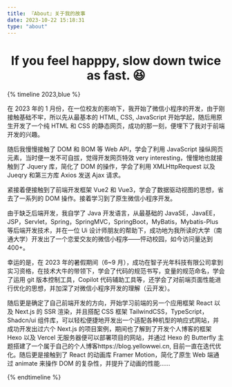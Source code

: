 ```yaml
---
title: 『About』关于我的故事
date: 2023-10-22 15:18:31
type: "about"
---
```


<h1 style="text-align: center;">If you feel happpy, slow down twice as fast. 😆</h1>

{% timeline 2023,blue %}

<!-- timeline 01-10 -->

在 2023 年的 1 月份，在一位校友的影响下，我开始了微信小程序的开发，由于刚接触基础不牢，所以先从最基本的 HTML, CSS, JavaScript 开始学起，随后用原生开发了一个纯 HTML 和 CSS 的静态网页，成功的那一刻，便埋下了我对于前端开发的兴趣。

<!-- endtimeline -->
<!-- timeline 02-05 -->

随后我慢慢接触了 DOM 和 BOM 等 Web API，学会了利用 JavaScript 操纵网页元素，当时便一发不可自拔，觉得开发网页特效 very interesting，慢慢地也就接触到了 Jquery 库，简化了 DOM 的操作，学会了利用 XMLHttpRequest 以及 Jueqry 和第三方库 Axios 发送 Ajax 请求。

<!-- endtimeline -->
<!-- timeline 04-05 -->

紧接着便接触到了前端开发框架 Vue2 和 Vue3，学会了数据驱动视图的思想，省去了一系列的 DOM 操作。接着学习到了原生微信小程序开发。

<!-- endtimeline -->

<!-- timeline 05-15 -->

由于缺乏后端开发，我自学了 Java 开发语言，从最基础的 JavaSE，JavaEE，JSP，Servlet，Spring，SpringMVC，SpringBoot，MyBatis，Mybatis-Plus 等后端开发技术，并在一位 Ui 设计师朋友的帮助下，成功地为我所读的大学（南通大学）开发出了一个恋爱交友的微信小程序——怦动校园，如今访问量达到 400+。

<!-- endtimeline -->

<!-- timeline 06-20 -->

幸运的是，在 2023 年的暑假期间（6~9 月），成功在智子光年科技有限公司拿到实习资格，在技术大牛的带领下，学会了代码的规范书写，变量的规范命名，学会了运用 git 版本控制工具，Copilot 代码辅助工具等，还学会了对前端页面性能进行优化的思想，并加深了对微信小程序开发的理解（云开发）。

<!-- endtimeline -->

<!-- timeline 09-01-present -->

随后更是确定了自己前端开发的方向，开始学习前端的另一个应用框架 React 以及 Next.js 的 SSR 渲染，并且搭配 CSS 框架 TailwindCSS，TypeScript，Shadcn/ui 组件库，可以轻松便捷地开发出一个适配各种机型的响应式网站，并成功开发出过六个 Next.js 的项目案例，期间也了解到了开发个人博客的框架 Hexo 以及 Vercel 无服务器便可以部署项目的网站，并通过 Hexo 的 Butterfly 主题搭建了一个属于自己的个人博客https://blog.yellowwei.cn, 目前一直在迭代优化。随后更是接触到了 React 的动画库 Framer Motion，简化了原生 Web 端通过 animate 来操作 DOM 的复杂性，并提升了动画的性能......

<!-- endtimeline -->

{% endtimeline %}

